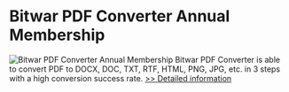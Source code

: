 # Bitwar PDF Converter Annual Membership
![Bitwar PDF Converter Annual Membership](https://mycommerce.akamaized.net/api/pimages/P300986639/BIG/300986639.PNG)
Bitwar PDF Converter is able to convert PDF to DOCX, DOC, TXT, RTF, HTML, PNG, JPG, etc. in 3 steps with a high conversion success rate.
[>> Detailed information](https://secure.shareit.com/shareit/product.html?productid=300986639&affiliateid=200057808)